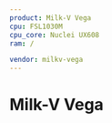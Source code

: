 ```yaml
---
product: Milk-V Vega
cpu: FSL1030M
cpu_core: Nuclei UX608
ram: /

vendor: milkv-vega
---
```


# Milk-V Vega

